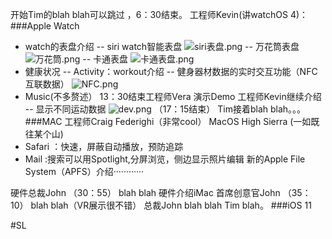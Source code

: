 
开始Tim的blah blah可以跳过 ，6：30结束。
工程师Kevin(讲watchOS 4)：
###Apple Watch
-  watch的表盘介绍
--  siri watch智能表盘
![siri表盘.png](http://upload-images.jianshu.io/upload_images/304454-cdeea8cc008fc3ca.png?imageMogr2/auto-orient/strip%7CimageView2/2/w/1240)
-- 万花筒表盘
![万花筒.png](http://upload-images.jianshu.io/upload_images/304454-c79844859f0c0874.png?imageMogr2/auto-orient/strip%7CimageView2/2/w/1240)
-- 卡通表盘
![卡通表盘.png](http://upload-images.jianshu.io/upload_images/304454-b2aebd5201a4fa14.png?imageMogr2/auto-orient/strip%7CimageView2/2/w/1240)
- 健康状况
-- Activity：workout介绍
-- 健身器材数据的实时交互功能（NFC互联数据）
![NFC.png](http://upload-images.jianshu.io/upload_images/304454-23bfa43e1ea60197.png?imageMogr2/auto-orient/strip%7CimageView2/2/w/1240)
- Music(不多赘述）
13：30结束工程师Vera 演示Demo
工程师Kevin继续介绍
-- 显示不同运动数据
![dev.png](http://upload-images.jianshu.io/upload_images/304454-5503405f47ddb075.png?imageMogr2/auto-orient/strip%7CimageView2/2/w/1240)
 （17：15结束）
Tim接着blah blah。。。
###MAC
工程师Craig Federighi（非常cool）
MacOS  High Sierra (一如既往某个山)
- Safari ：快速，屏蔽自动播放，预防追踪
- Mail :搜索可以用Spotlight,分屏浏览，侧边显示照片编辑
  新的Apple File System（APFS）介绍············

硬件总裁John （30：55）
 blah blah 硬件介绍iMac
首席创意官John  （35：10）
 blah blah（VR展示很不错）
总裁John 
blah blah
Tim blah。
###iOS 11





#SL
